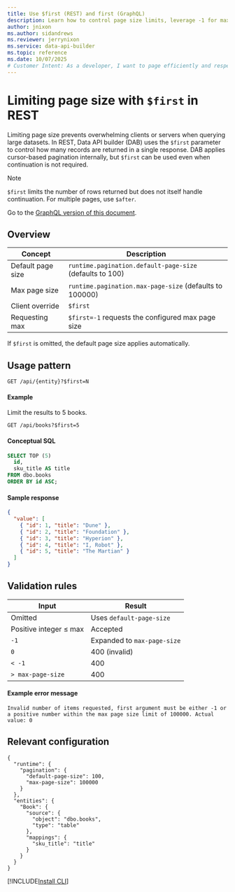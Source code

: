```yaml
---
title: Use $first (REST) and first (GraphQL)
description: Learn how to control page size limits, leverage -1 for maximum pages, and understand validation for pagination size in Data API builder.
author: jnixon
ms.author: sidandrews
ms.reviewer: jerrynixon
ms.service: data-api-builder
ms.topic: reference
ms.date: 10/07/2025
# Customer Intent: As a developer, I want to page efficiently and respect server limits.
---
```


# Limiting page size with `$first` in REST

Limiting page size prevents overwhelming clients or servers when querying large datasets. In REST, Data API builder (DAB) uses the `$first` parameter to control how many records are returned in a single response. DAB applies cursor-based pagination internally, but `$first` can be used even when continuation is not required.

> [!NOTE]
> `$first` limits the number of rows returned but does not itself handle continuation. For multiple pages, use `$after`.

Go to the [GraphQL version of this document](./first-graphql.md).

## Overview

| Concept           | Description                                              |
| ----------------- | -------------------------------------------------------- |
| Default page size | `runtime.pagination.default-page-size` (defaults to 100) |
| Max page size     | `runtime.pagination.max-page-size` (defaults to 100000)  |
| Client override   | `$first`                                                 |
| Requesting max    | `$first=-1` requests the configured max page size        |

If `$first` is omitted, the default page size applies automatically.

## Usage pattern

```http
GET /api/{entity}?$first=N
```

#### Example

Limit the results to 5 books.

```http
GET /api/books?$first=5
```

#### Conceptual SQL

```sql
SELECT TOP (5)
  id,
  sku_title AS title
FROM dbo.books
ORDER BY id ASC;
```

#### Sample response

```json
{
  "value": [
    { "id": 1, "title": "Dune" },
    { "id": 2, "title": "Foundation" },
    { "id": 3, "title": "Hyperion" },
    { "id": 4, "title": "I, Robot" },
    { "id": 5, "title": "The Martian" }
  ]
}
```

## Validation rules

| Input                  | Result                      |
| ---------------------- | --------------------------- |
| Omitted                | Uses `default-page-size`    |
| Positive integer ≤ max | Accepted                    |
| `-1`                   | Expanded to `max-page-size` |
| `0`                    | 400 (invalid)               |
| `< -1`                 | 400                         |
| `> max-page-size`      | 400                         |

#### Example error message

```
Invalid number of items requested, first argument must be either -1 or a positive number within the max page size limit of 100000. Actual value: 0
```

## Relevant configuration

```jsonc
{
  "runtime": {
    "pagination": {
      "default-page-size": 100,
      "max-page-size": 100000
    }
  },
  "entities": {
    "Book": {
      "source": {
        "object": "dbo.books",
        "type": "table"
      },
      "mappings": {
        "sku_title": "title"
      }
    }
  }
}
```

[!INCLUDE[Install CLI](./includes/see-also.md)]